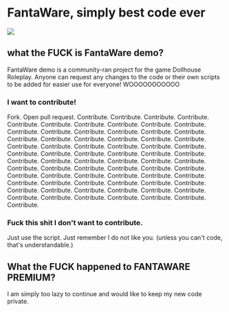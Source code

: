 # FantaWare, simply best code ever

<img src="https://cdn.rawgit.com/sindresorhus/awesome/d7305f38d29fed78fa85652e3a63e154dd8e8829/media/badge.svg">

## what the FUCK is FantaWare demo?

FantaWare demo is a community-ran project for the game Dollhouse Roleplay. Anyone can request any changes to the code or their own scripts to be added for easier use for everyone! WOOOOOOOOOOO

### I want to contribute!
Fork.
Open pull request.
Contribute.
Contribute. Contribute. Contribute. Contribute. Contribute. Contribute. Contribute. Contribute. Contribute. Contribute. Contribute. Contribute. Contribute. Contribute. Contribute. Contribute. Contribute. Contribute. Contribute. Contribute. Contribute. Contribute. Contribute. Contribute. Contribute. Contribute. Contribute. Contribute. Contribute. Contribute. Contribute. Contribute. Contribute. Contribute. Contribute. Contribute. Contribute. Contribute. Contribute. Contribute. Contribute. Contribute. Contribute. Contribute. Contribute. Contribute. Contribute. Contribute. Contribute. Contribute. Contribute. Contribute. Contribute. Contribute. Contribute. Contribute. Contribute. Contribute. Contribute. Contribute. Contribute. Contribute. Contribute. Contribute. Contribute. Contribute. Contribute. Contribute. Contribute. Contribute. 

### Fuck this shit I don't want to contribute.
Just use the script. Just remember I do not like you.
(unless you can't code, that's understandable.)

## What the FUCK happened to FANTAWARE PREMIUM?

I am simply too lazy to continue and would like to keep my new code private.
